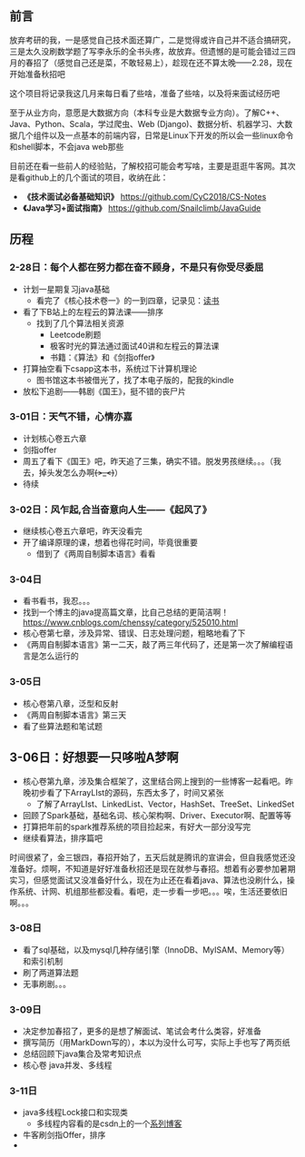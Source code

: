 ## 前言

放弃考研的我，一是感觉自己技术面还算广，二是觉得或许自己并不适合搞研究，三是太久没刷数学题了写李永乐的全书头疼，故放弃。但遗憾的是可能会错过三四月的春招了（感觉自己还是菜，不敢轻易上），趁现在还不算太晚——2.28，现在开始准备秋招吧

这个项目将记录我这几月来每日看了些啥，准备了些啥，以及将来面试经历吧

至于从业方向，意愿是大数据方向（本科专业是大数据专业方向）。了解C++、Java、Python、Scala，学过爬虫、Web (Django)、数据分析、机器学习、大数据几个组件以及一点基本的前端内容，日常是Linux下开发的所以会一些linux命令和shell脚本，不会java web那些

目前还在看一些前人的经验贴，了解校招可能会考写啥，主要是逛逛牛客网。其次是看github上的几个面试的项目，收纳在此：

- **《技术面试必备基础知识》** https://github.com/CyC2018/CS-Notes
- **《Java学习+面试指南》** https://github.com/Snailclimb/JavaGuide

## 历程

### 2-28日：每个人都在努力都在奋不顾身，不是只有你受尽委屈

- 计划一星期复习java基础
  - 看完了《核心技术卷一》的一到四章，记录见：[读书](https://github.com/josonle/Interview-Preparation/tree/master/%E8%AF%BB%E4%B9%A6)
- 看了下B站上的左程云的算法课——排序
  - 找到了几个算法相关资源
    - Leetcode刷题
    - 极客时光的算法通过面试40讲和左程云的算法课
    - 书籍：《算法》和《剑指offer》
- 打算抽空看下csapp这本书，系统过下计算机理论
  - 图书馆这本书被借光了，找了本电子版的，配我的kindle
- 放松下追剧——韩剧《国王》，挺不错的丧尸片

### 3-01日：天气不错，心情亦嘉

- 计划核心卷五六章
- 剑指offer
- 周五了看下《国王》吧，昨天追了三集，确实不错。脱发男孩继续。。。（我去，掉头发怎么办啊~~~~(>_<)~~~~）
- 待续

### 3-02日：风乍起,合当奋意向人生——《起风了》

- 继续核心卷五六章吧，昨天没看完
- 开了编译原理的课，想着也得花时间，毕竟很重要
  - 借到了《两周自制脚本语言》看看

### 3-04日

- 看书看书，我忍。。。
- 找到一个博主的java提高篇文章，比自己总结的更简洁啊！https://www.cnblogs.com/chenssy/category/525010.html
- 核心卷第七章，涉及异常、错误、日志处理问题，粗略地看了下
- 《两周自制脚本语言》第一二天，敲了两三年代码了，还是第一次了解编程语言是怎么运行的

### 3-05日

- 核心卷第八章，泛型和反射
- 《两周自制脚本语言》第三天
- 看了些算法题和笔试题

## 3-06日：好想要一只哆啦A梦啊

- 核心卷第九章，涉及集合框架了，这里结合网上搜到的一些博客一起看吧。昨晚初步看了下ArrayLIst的源码，东西太多了，时间又紧张
  - 了解了ArrayLIst、LinkedList、Vector，HashSet、TreeSet、LinkedSet
- 回顾了Spark基础，基础名词、核心架构啊、Driver、Executor啊、配置等等
- 打算把年前的spark推荐系统的项目捡起来，有好大一部分没写完
- 继续看算法，排序篇吧

时间很紧了，金三银四，春招开始了，五天后就是腾讯的宣讲会，但自我感觉还没准备好。烦啊，不知道是好好准备秋招还是现在就参与春招。想着有必要参加暑期实习，但感觉面试又没准备好什么，现在为止还在看着java、算法也没刷什么，操作系统、计网、机组那些都没看。看吧，走一步看一步吧。。。唉，生活还要依旧啊。。。

### 3-08日

- 看了sql基础，以及mysql几种存储引擎（InnoDB、MyISAM、Memory等）和索引机制
- 刷了两道算法题
- 无事刷剧。。。

### 3-09日

- 决定参加春招了，更多的是想了解面试、笔试会考什么类容，好准备
- 撰写简历（用MarkDown写的），本以为没什么可写，实际上手也写了两页纸
- 总结回顾下java集合及常考知识点
- 核心卷 java并发、多线程

### 3-11日

- java多线程Lock接口和实现类
  - 多线程内容看的是csdn上的一个[系列博客](https://blog.csdn.net/qq_34337272/article/details/79714196)
- 牛客刷剑指Offer，排序
- 